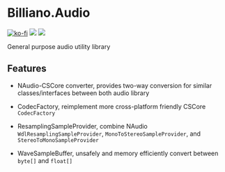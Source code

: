 ﻿# Billiano.Audio

[![ko-fi](https://img.shields.io/badge/Support_me_on-Ko--fi-red)](https://ko-fi.com/G2G1SRUJG)
[![](https://img.shields.io/badge/Check-NAudio-white)](https://github.com/naudio/NAudio)
[![](https://img.shields.io/badge/Check-CSCore-blue)](https://github.com/filoe/cscore)

General purpose audio utility library

## Features

- NAudio-CSCore converter, provides two-way conversion for similar classes/interfaces between both audio library


- CodecFactory, reimplement more cross-platform friendly CSCore `CodecFactory`


- ResamplingSampleProvider, combine NAudio `WdlResamplingSampleProvider`, `MonoToStereoSampleProvider`, and `StereoToMonoSampleProvider`


- WaveSampleBuffer, unsafely and memory efficiently convert between `byte[]` and `float[]`